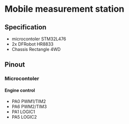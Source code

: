 
# Mobile measurement station





## Specification

- microcontoler STM32L476
- 2x DFRobot HR8833 
- Chassis Rectangle 4WD


## Pinout
 ### Microcontoler   
 #### Engine control
- PA0 PWM1/TIM2
- PA6 PWM2/TIM3
- PA1 LOGIC1
- PA5 LOGIC2
